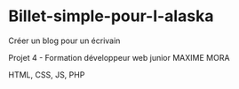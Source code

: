 # Billet-simple-pour-l-alaska
Créer un blog pour un écrivain

Projet 4 - Formation développeur web junior
MAXIME MORA

HTML, CSS, JS, PHP
